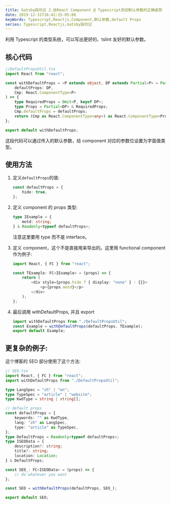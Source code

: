 ```yaml
---
title: Gatsby踩坑记 2.给React Component @ Typescript添加默认参数的正确姿势
date: 2019-12-31T16:41:15-05:00
keyWords: Typescript,Reactjs,Component,默认参数,default Props
series: Typescript,Reactjs,Gatsby踩坑记
---
```


利用 Typescript 的类型系统，可以写出更好的、tslint 友好的默认参数。

## 核心代码

```typescript
//DefaultPropsUtil.tsx
import React from "react";

const withDefaultProps = <P extends object, DP extends Partial<P> = Partial<P>>(
    defaultProps: DP,
    Cmp: React.ComponentType<P>
) => {
    type RequiredProps = Omit<P, keyof DP>;
    type Props = Partial<DP> & RequiredProps;
    Cmp.defaultProps = defaultProps;
    return (Cmp as React.ComponentType<any>) as React.ComponentType<Props>;
};

export default withDefaultProps;
```

这段代码可以通过传入的默认参数，给 component 对应的参数位设置为字面值类型。

## 使用方法

1. 定义`defaultProps`的值:
    ```typescript
    const defaultProps = {
        hide: true,
    };
    ```
2. 定义 component 的 props 类型:
    ```typescript
    type IExample = {
        motd: string;
    } & Readonly<typeof defaultProps>;
    ```
    注意这里要用 type 而不是 interface。
3. 定义 component，这个不是直接用来导出的。这里用 functional component 作为例子:

    ```typescript
    import React, { FC } from "react";

    const TExample: FC<IExample> = (props) => {
        return (
            <div style={props.hide ? { display: "none" } : {}}>
                <p>{props.motd}</p>
            </div>
        );
    };
    ```

4. 最后调用 withDefaultProps, 并且 export
    ```typescript
    import withDefaultProps from "./DefaultPropsUtil";
    const Example = withDefaultProps(defaultProps, TExample);
    export default Example;
    ```

## 更复杂的例子:

这个博客的 SEO 部分使用了这个方法:

```typescript
// SEO.tsx
import React, { FC } from "react";
import withDefaultProps from "./DefaultPropsUtil";

type LangSpec = "zh" | "en";
type TypeSpec = "article" | "website";
type KwdType = string | string[];

// default props
const defaultProps = {
    keywords: "" as KwdType,
    lang: "zh" as LangSpec,
    type: "article" as TypeSpec,
};
type DefaultProps = Readonly<typeof defaultProps>;
type ISEOData = {
    description?: string;
    title?: string;
    location: Location;
} & DefaultProps;

const SEO_: FC<ISEOData> = (props) => {
    // do whatever you want
};

const SEO = withDefaultProps(defaultProps, SEO_);

export default SEO;
```
